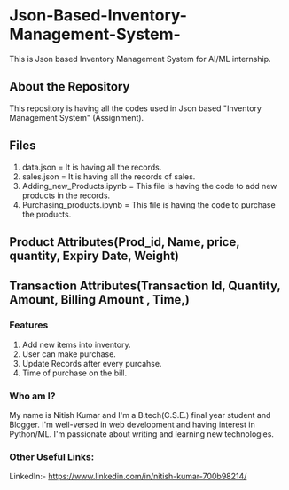 # Json-Based-Inventory-Management-System-
This is Json based Inventory Management System for AI/ML internship.

## About the Repository
This repository is having all the codes used in Json based "Inventory Management System" (Assignment).

## Files
1. data.json = It is having all the records.
2. sales.json = It is having all the records of sales.
3. Adding_new_Products.ipynb = This file is having the code to add new products in the records.
4. Purchasing_products.ipynb = This file is having the code to purchase the products.

## Product Attributes(Prod_id, Name, price, quantity, Expiry Date, Weight)
## Transaction Attributes(Transaction Id, Quantity, Amount, Billing Amount , Time,) 

### Features
1. Add new items into inventory.
2. User can make purchase.
3. Update Records after every purcahse.
4. Time of purchase on the bill.



### Who am I?
My name is Nitish Kumar and I'm a B.tech(C.S.E.) final year student and Blogger. I'm well-versed in web development and having interest in Python/ML. I'm passionate about writing and learning new technologies.

### Other Useful Links:
LinkedIn:- https://www.linkedin.com/in/nitish-kumar-700b98214/


